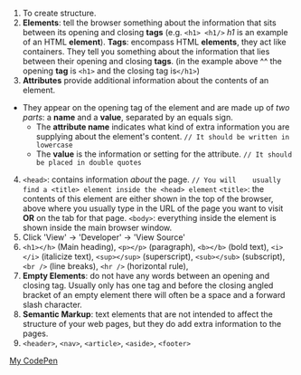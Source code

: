 1. To create structure.
2. **Elements**: tell the browser something about the information that
   sits between its opening and closing
   **tags** (e.g. `<h1> <h1/>` _h1_ is an example of an HTML **element**).
   **Tags**: encompass HTML **elements**, they act like containers. They tell you something about the
  information that lies between their opening and closing **tags**. (in the example above ^^ the opening **tag** is `<h1>` and the closing tag is`</h1>`)
3. **Attributes** provide additional information about the contents of
   an element.
  - They appear on the opening tag of the element and are made up of _two parts_: a **name** and a **value**, separated by an equals sign.
    - The **attribute name** indicates what kind of extra information you are supplying about the element's content. `// It should be written in lowercase`
    - The **value** is the information or setting for the attribute. `// It should be placed in double quotes`
4. `<head>`: contains information _about_ the page. `// You will   
   usually find a <title> element inside the <head> element`
   `<title>`: the contents of this element are either shown in the top of the browser, above where you usually type in the URL of the page you want to visit **OR** on the tab for that page.
   `<body>`: everything inside the element is shown inside the main browser window.
5. Click 'View' -> 'Developer' -> 'View Source'
6. `<h1></h>` (Main heading), `<p></p>` (paragraph), `<b></b>` (bold
   text),  `<i></i>` (italicize text),  `<sup></sup>` (superscript), `<sub></sub>` (subscript), `<br />` (line breaks), `<hr />` (horizontal rule),
7. **Empty Elements**: do not have any words between an opening and
   closing tag. Usually only has one tag and
   before the closing angled bracket of an empty element there will often be a space and a forward slash character.
8. **Semantic Markup**: text elements that are not intended to affect
   the structure of your web pages, but they do add extra information to the pages.
9. `<header>`, `<nav>`, `<article>`, `<aside>`, `<footer>`

[My CodePen](https://codepen.io/ectweitmann/pen/QWgzEjp)
